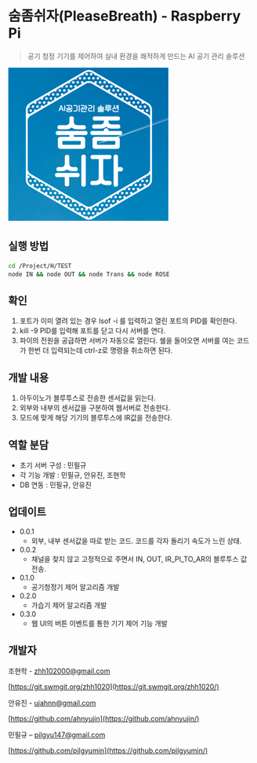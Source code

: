 # 숨좀쉬자(PleaseBreath) - Raspberry Pi
> 공기 청정 기기를 제어하여 실내 환경을 쾌적하게 만드는 AI 공기 관리 솔루션

![pb](./image/pb.png)

## 실행 방법
```sh
cd /Project/H/TEST
node IN && node OUT && node Trans && node ROSE
```
## 확인
1.  포트가 이미 열려 있는 경우 lsof -i 를 입력하고 열린 포트의 PID를 확인한다.
2.  kill -9 PID를 입력해 포트를 닫고 다시 서버를 연다.
3.  파이의 전원을 공급하면 서버가 자동으로 열린다. 쉘을 들어오면 서버를 여는 코드가 한번 더 입력되는데 ctrl-z로 명령을 취소하면 된다.

## 개발 내용
1.  아두이노가 블루투스로 전송한 센서값을 읽는다. 
2.  외부와 내부의 센서값을 구분하여 웹서버로 전송한다.
3.  모드에 맞게 해당 기기의 블루투스에 IR값을 전송한다.

## 역할 분담
* 초기 서버 구성 : 민필규
* 각 기능 개발 : 민필규, 안유진, 조현학
* DB 연동 : 민필규, 안유진

## 업데이트
* 0.0.1 
    * 외부, 내부 센서값을 따로 받는 코드. 코드를 각자 돌리기 속도가 느린 상태.
* 0.0.2
    * 채널을 찾지 않고 고정적으로 주면서 IN, OUT, IR_PI_TO_AR의 블루투스 값 전송.
* 0.1.0
    * 공기청정기 제어 알고리즘 개발
* 0.2.0
    * 가습기 제어 알고리즘 개발
* 0.3.0
    * 웹 UI의 버튼 이벤트를 통한 기기 제어 기능 개발

## 개발자

조현학 - zhh102000@gmail.com

[https://git.swmgit.org/zhh1020](https://git.swmgit.org/zhh1020/)

안유진 - ujahnn@gmail.com

[https://github.com/ahnyujin](https://github.com/ahnyujin/)

민필규 – pilgyu147@gmail.com

[https://github.com/pilgyumin](https://github.com/pilgyumin/)

